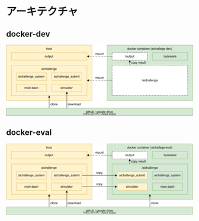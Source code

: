 # アーキテクチャ

## docker-dev

![dev](./docker/dev.drawio.svg)

## docker-eval

![eval](./docker/eval.drawio.svg)
